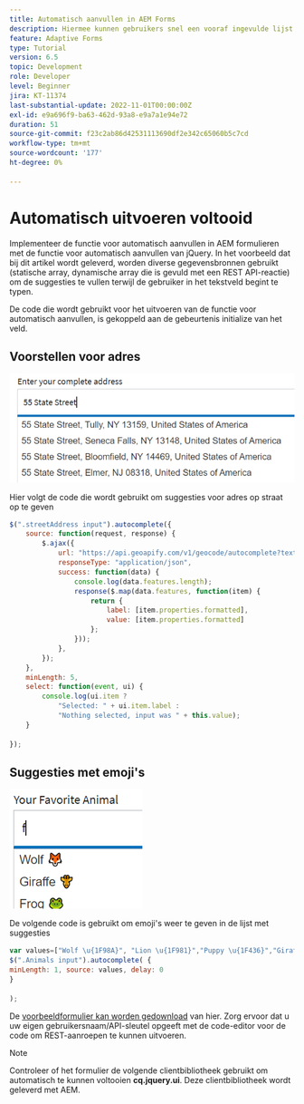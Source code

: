 ```yaml
---
title: Automatisch aanvullen in AEM Forms
description: Hiermee kunnen gebruikers snel een vooraf ingevulde lijst met waarden zoeken en selecteren terwijl ze typen, waarbij zoeken en filteren worden gebruikt.
feature: Adaptive Forms
type: Tutorial
version: 6.5
topic: Development
role: Developer
level: Beginner
jira: KT-11374
last-substantial-update: 2022-11-01T00:00:00Z
exl-id: e9a696f9-ba63-462d-93a8-e9a7a1e94e72
duration: 51
source-git-commit: f23c2ab86d42531113690df2e342c65060b5c7cd
workflow-type: tm+mt
source-wordcount: '177'
ht-degree: 0%

---
```


# Automatisch uitvoeren voltooid

Implementeer de functie voor automatisch aanvullen in AEM formulieren met de functie voor automatisch aanvullen van jQuery.
In het voorbeeld dat bij dit artikel wordt geleverd, worden diverse gegevensbronnen gebruikt (statische array, dynamische array die is gevuld met een REST API-reactie) om de suggesties te vullen terwijl de gebruiker in het tekstveld begint te typen.

De code die wordt gebruikt voor het uitvoeren van de functie voor automatisch aanvullen, is gekoppeld aan de gebeurtenis initialize van het veld.

## Voorstellen voor adres

![suggesties per land](assets/auto-complete2.png)



Hier volgt de code die wordt gebruikt om suggesties voor adres op straat op te geven

```javascript
$(".streetAddress input").autocomplete({
    source: function(request, response) {
        $.ajax({
            url: "https://api.geoapify.com/v1/geocode/autocomplete?text=" + request.term + "&apiKey=Your API Key", //please get your own API key with geoapify.com
            responseType: "application/json",
            success: function(data) {
                console.log(data.features.length);
                response($.map(data.features, function(item) {
                    return {
                        label: [item.properties.formatted],
                        value: [item.properties.formatted]
                    };
                }));
            },
        });
    },
    minLength: 5,
    select: function(event, ui) {
        console.log(ui.item ?
            "Selected: " + ui.item.label :
            "Nothing selected, input was " + this.value);
    }

});
```





## Suggesties met emoji&#39;s

![suggesties per land](assets/auto-complete3.png)

De volgende code is gebruikt om emoji&#39;s weer te geven in de lijst met suggesties

```javascript
var values=["Wolf \u{1F98A}", "Lion \u{1F981}","Puppy \u{1F436}","Giraffe \u{1F992}","Frog \u{1F438}"];
$(".Animals input").autocomplete( {
minLength: 1, source: values, delay: 0
}

);
```

De [voorbeeldformulier kan worden gedownload](assets/auto-complete-form.zip) van hier. Zorg ervoor dat u uw eigen gebruikersnaam/API-sleutel opgeeft met de code-editor voor de code om REST-aanroepen te kunnen uitvoeren.

>[!NOTE]
>
> Controleer of het formulier de volgende clientbibliotheek gebruikt om automatisch te kunnen voltooien **cq.jquery.ui**. Deze clientbibliotheek wordt geleverd met AEM.
